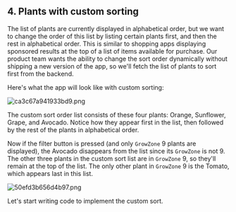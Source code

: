 ## 4. Plants with custom sorting

The list of plants are currently displayed in alphabetical order, but we want to change the order of this list by listing certain plants first, and then the rest in alphabetical order. This is similar to shopping apps displaying sponsored results at the top of a list of items available for purchase. Our product team wants the ability to change the sort order dynamically without shipping a new version of the app, so we'll fetch the list of plants to sort first from the backend.

Here's what the app will look like with custom sorting:

![ca3c67a941933bd9.png](https://codelabs.developers.google.com/codelabs/advanced-kotlin-coroutines/img/ca3c67a941933bd9.png)

The custom sort order list consists of these four plants: Orange, Sunflower, Grape, and Avocado. Notice how they appear first in the list, then followed by the rest of the plants in alphabetical order.

Now if the filter button is pressed (and only `GrowZone` 9 plants are displayed), the Avocado disappears from the list since its `GrowZone` is not 9. The other three plants in the custom sort list are in `GrowZone` 9, so they'll remain at the top of the list. The only other plant in `GrowZone` 9 is the Tomato, which appears last in this list.

![50efd3b656d4b97.png](https://codelabs.developers.google.com/codelabs/advanced-kotlin-coroutines/img/50efd3b656d4b97.png)

Let's start writing code to implement the custom sort.